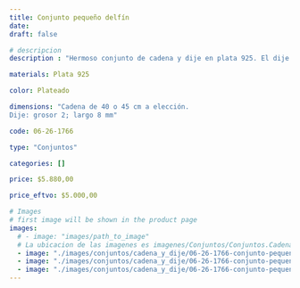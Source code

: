 ```yaml
---
title: Conjunto pequeño delfín
date: 
draft: false

# descripcion
description : "Hermoso conjunto de cadena y dije en plata 925. El dije es un delfín  pequeño calado. Muy delicado."

materials: Plata 925

color: Plateado

dimensions: "Cadena de 40 o 45 cm a elección.
Dije: grosor 2; largo 8 mm"

code: 06-26-1766

type: "Conjuntos"

categories: []

price: $5.880,00

price_eftvo: $5.000,00

# Images
# first image will be shown in the product page
images:
  # - image: "images/path_to_image"
  # La ubicacion de las imagenes es imagenes/Conjuntos/Conjuntos.Cadena y Dije/06-26-1766-conjunto-pequenio-delfin
  - image: "./images/conjuntos/cadena_y_dije/06-26-1766-conjunto-pequenio-delfin_a.jpg"
  - image: "./images/conjuntos/cadena_y_dije/06-26-1766-conjunto-pequenio-delfin_b.jpg"
  - image: "./images/conjuntos/cadena_y_dije/06-26-1766-conjunto-pequenio-delfin_c.jpg"
---
```

